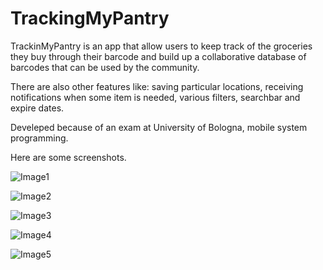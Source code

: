 # TrackingMyPantry
TrackinMyPantry is an app that allow users to keep track of the groceries they buy through their barcode and build up a collaborative database of barcodes that can be used by the community. 

There are also other features like: saving particular locations, receiving notifications when some item is needed, various filters, searchbar and expire dates.

Develeped because of an exam at University of Bologna, mobile system programming.

Here are some screenshots.

![Image1](https://user-images.githubusercontent.com/79592276/207392484-85b964b6-8cfc-4df3-bb5d-ee9429a09063.png)

![Image2](https://user-images.githubusercontent.com/79592276/207392824-d08b4882-834e-4c7c-b8df-2ffca4de37b6.png)

![Image3](https://user-images.githubusercontent.com/79592276/141842113-8b90f6e9-e2ec-45fc-b9ec-6ad570778ba8.png)

![Image4](https://user-images.githubusercontent.com/79592276/141842117-a63b816f-0b9b-4b8b-ad96-2b4ccbe4b3cf.png)

![Image5](https://user-images.githubusercontent.com/79592276/141842118-1fe0ff04-516e-46e5-b98a-f1046c209106.png)
